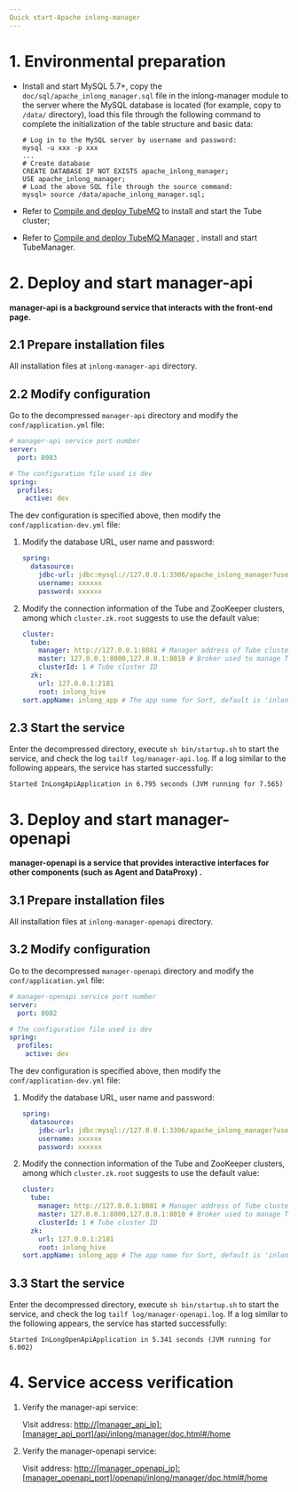 ```yaml
---
Quick start-Apache inlong-manager
---
```


# 1. Environmental preparation
- Install and start MySQL 5.7+, copy the `doc/sql/apache_inlong_manager.sql` file in the inlong-manager module to the
  server where the MySQL database is located (for example, copy to `/data/` directory), load this file through the
  following command to complete the initialization of the table structure and basic data:

  ```shell
  # Log in to the MySQL server by username and password:
  mysql -u xxx -p xxx
  ...
  # Create database
  CREATE DATABASE IF NOT EXISTS apache_inlong_manager;
  USE apache_inlong_manager;
  # Load the above SQL file through the source command:
  mysql> source /data/apache_inlong_manager.sql;
  ```

- Refer to [Compile and deploy TubeMQ](https://inlong.apache.org/zh-cn/docs/modules/tubemq/quick_start.html) to install
  and start the Tube cluster;

- Refer
  to [Compile and deploy TubeMQ Manager](https://inlong.apache.org/zh-cn/docs/modules/tubemq/tubemq-manager/quick_start.html)
  , install and start TubeManager.

# 2. Deploy and start manager-api

**manager-api is a background service that interacts with the front-end page.**

## 2.1 Prepare installation files
All installation files at `inlong-manager-api` directory.

## 2.2 Modify configuration

Go to the decompressed `manager-api` directory and modify the `conf/application.yml` file:

```yaml
# manager-api service port number
server:
  port: 8083

# The configuration file used is dev
spring:
  profiles:
    active: dev
```

The dev configuration is specified above, then modify the `conf/application-dev.yml` file:

1) Modify the database URL, user name and password:

   ```yaml
   spring:
     datasource:
       jdbc-url: jdbc:mysql://127.0.0.1:3306/apache_inlong_manager?useSSL=false&allowPublicKeyRetrieval=true&characterEncoding=UTF-8&nullCatalogMeansCurrent=true
       username: xxxxxx
       password: xxxxxx
   ```

2) Modify the connection information of the Tube and ZooKeeper clusters, among which `cluster.zk.root` suggests to use
   the default value:

   ```yaml
   cluster:
     tube:
       manager: http://127.0.0.1:8081 # Manager address of Tube cluster, used to create Topic
       master: 127.0.0.1:8000,127.0.0.1:8010 # Broker used to manage Tube
       clusterId: 1 # Tube cluster ID
     zk:
       url: 127.0.0.1:2181
       root: inlong_hive
   sort.appName: inlong_app # The app name for Sort, default is 'inlong_app'
   ```

## 2.3 Start the service

Enter the decompressed directory, execute `sh bin/startup.sh` to start the service, and check the
log `tailf log/manager-api.log`. If a log similar to the following appears, the service has started successfully:

```shell
Started InLongApiApplication in 6.795 seconds (JVM running for 7.565)
```

# 3. Deploy and start manager-openapi

**manager-openapi is a service that provides interactive interfaces for other components (such as Agent and DataProxy)
.**

## 3.1 Prepare installation files
All installation files at `inlong-manager-openapi` directory.

## 3.2 Modify configuration

Go to the decompressed `manager-openapi` directory and modify the `conf/application.yml` file:

```yaml
# manager-openapi service port number
server:
  port: 8082

# The configuration file used is dev
spring:
  profiles:
    active: dev
```

The dev configuration is specified above, then modify the `conf/application-dev.yml` file:

1) Modify the database URL, user name and password:

   ```yaml
   spring:
     datasource:
       jdbc-url: jdbc:mysql://127.0.0.1:3306/apache_inlong_manager?useSSL=false&allowPublicKeyRetrieval=true&characterEncoding=UTF-8&nullCatalogMeansCurrent=true
       username: xxxxxx
       password: xxxxxx
   ```

2) Modify the connection information of the Tube and ZooKeeper clusters, among which `cluster.zk.root` suggests to use
   the default value:

   ```yaml
   cluster:
     tube:
       manager: http://127.0.0.1:8081 # Manager address of Tube cluster, used to create Topic
       master: 127.0.0.1:8000,127.0.0.1:8010 # Broker used to manage Tube
       clusterId: 1 # Tube cluster ID
     zk:
       url: 127.0.0.1:2181
       root: inlong_hive
   sort.appName: inlong_app # The app name for Sort, default is 'inlong_app'
   ```

## 3.3 Start the service

Enter the decompressed directory, execute `sh bin/startup.sh` to start the service, and check the
log `tailf log/manager-openapi.log`. If a log similar to the following appears, the service has started successfully:

```shell
Started InLongOpenApiApplication in 5.341 seconds (JVM running for 6.002)
```

# 4. Service access verification

1) Verify the manager-api service:

   Visit address: <http://[manager_api_ip]:[manager_api_port]/api/inlong/manager/doc.html#/home>

2) Verify the manager-openapi service:

   Visit address: <http://[manager_openapi_ip]:[manager_openapi_port]/openapi/inlong/manager/doc.html#/home>